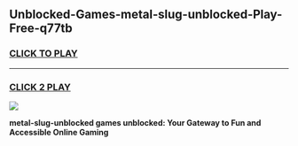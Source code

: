 
## Unblocked-Games-metal-slug-unblocked-Play-Free-q77tb
<h3>
<a href="https://premium76.site?title=metal-slug-unblocked&ref=12A">CLICK TO PLAY</a></h3>
<hr>

<h3>
<a href="https://premium76.site?title=metal-slug-unblocked&ref=12A">CLICK 2 PLAY</a>
  
</h3>

<a href="https://premium76.site?title=metal-slug-unblocked&ref=12A"><img src="https://clearcache.store/games.png"></a>


**metal-slug-unblocked games unblocked: Your Gateway to Fun and Accessible Online Gaming**
